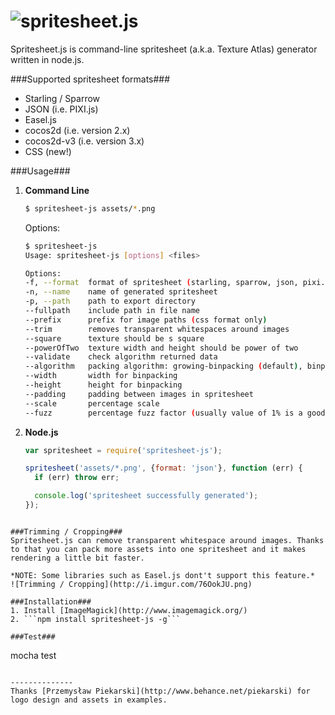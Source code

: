 ![spritesheet.js](http://i.imgur.com/RcHZ2qZ.png)
==============

Spritesheet.js is command-line spritesheet (a.k.a. Texture Atlas) generator written in node.js.

###Supported spritesheet formats###
* Starling / Sparrow
* JSON (i.e. PIXI.js)
* Easel.js
* cocos2d (i.e. version 2.x)
* cocos2d-v3 (i.e. version 3.x) 
* CSS (new!)

###Usage###
1. **Command Line**
    ```bash
    $ spritesheet-js assets/*.png
    ```
    Options:
    ```bash
    $ spritesheet-js
    Usage: spritesheet-js [options] <files>
	
	Options:
    -f, --format  format of spritesheet (starling, sparrow, json, pixi.js, easel.js, cocos2d)                                                          [default: "json"]
    -n, --name    name of generated spritesheet                                                                                                        [default: "spritesheet"]
    -p, --path    path to export directory                                                                                                             [default: "."]
    --fullpath    include path in file name                                                                                                            [default: false]
    --prefix      prefix for image paths (css format only)                                                                                             [default: ""]
    --trim        removes transparent whitespaces around images                                                                                        [default: false]
    --square      texture should be s square                                                                                                           [default: false]
    --powerOfTwo  texture width and height should be power of two                                                                                      [default: false]
    --validate    check algorithm returned data                                                                                                        [default: false]
    --algorithm   packing algorithm: growing-binpacking (default), binpacking (requires passing --width and --height options), vertical or horizontal  [default: "growing-binpacking"]
    --width       width for binpacking                                                                                                                 [default: undefined]
    --height      height for binpacking                                                                                                                [default: undefined]
    --padding     padding between images in spritesheet                                                                                                [default: 0]
    --scale       percentage scale                                                                                                                     [default: "100%"]
    --fuzz        percentage fuzz factor (usually value of 1% is a good choice)                                                                        [default: ""]
    ```
2. **Node.js**
    ```javascript
    var spritesheet = require('spritesheet-js');
    
    spritesheet('assets/*.png', {format: 'json'}, function (err) {
      if (err) throw err;

      console.log('spritesheet successfully generated');
    });
  ```
  
###Trimming / Cropping###
Spritesheet.js can remove transparent whitespace around images. Thanks to that you can pack more assets into one spritesheet and it makes rendering a little bit faster.

*NOTE: Some libraries such as Easel.js dont't support this feature.*
![Trimming / Cropping](http://i.imgur.com/76OokJU.png)

###Installation###
1. Install [ImageMagick](http://www.imagemagick.org/)
2. ```npm install spritesheet-js -g```

###Test###
```
mocha test
```

--------------
Thanks [Przemysław Piekarski](http://www.behance.net/piekarski) for logo design and assets in examples.
